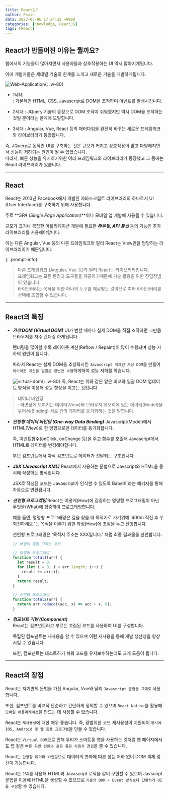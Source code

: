 ```yaml
---
title: React란?
author: Psmin
data: 2023-03-06 17:24:22 +0900
categories: [Knowledge, ReactJS]
tags: [React]
---
```


## React가 만들어진 이유는 뭘까요?

웹에서의 기능들이 많아지면서 사용자들과 상호작용하는 UI 역시 많아지게됩니다.

이에 개발자들은 세대별 기술의 한계를 느끼고 새로운 기술을 개발하게됩니다.

![Web-Application](/assets/img/web-application.jpg){: .w-80}

- 1세대  
  : 기본적인 HTML, CSS, Javascript로 DOM을 조작하며 이벤트를 발생시킵니다.

- 2세대
  : JQuery 기술의 등장으로 DOM 조작이 쉬워졌지만 역시 DOM을 조작하는 것일 뿐이라는 한계에 도달합니다.

- 3세대
  : Angular, Vue, React 등의 패러다임을 완전히 바꾸는 새로운 프레임워크와 라이브러리가 등장합니다.

즉, JQuery로 동적인 UI를 구축하는 것은 규모가 커지고 상호작용이 많고 다양해지면서 성능이 저하되는 원인이 될 수 있었습니다.  
따라서, 빠른 성능을 유지하기위한 여러 프레임워크와 라이브러리가 등장했고 그 중에는 React 라이브러리가 있습니다.

---

## React

React는 2013년 Facebook에서 개발한 자바스크립트 라이브러리의 하나로서 UI (User Interface)를 구축하기 위해 사용합니다.

주로 **_SPA (Single Page Application)_**이나 모바일 앱 개발에 사용될 수 있습니다.

규모가 크거나 복잡한 어플리케이션 개발에 필요한 **_라우팅, API 통신_** 등의 기능은 추가 라이브러리를 사용해야합니다.

이는 다른 Angular, Vue 등의 다른 프레임워크와 달리 React는 View만을 담당하는 라이브러리이기 때문입니다.

{: .prompt-info}

> 다른 프레임워크 (Angular, Vue 등)과 달리 React는 라이브러리입니다.  
> 프레임워크는 모든 환경과 도구들을 제공하기때문에 기술 활용을 위한 진입장볍이 있습니다.  
> 라이브러리는 목적을 위한 하나의 도구를 제공받는 것이므로 여러 라이브러리를 선택해 조합할 수 있습니다.

---

## React의 특징

- **_가상 DOM (Virtual DOM)_**
  UI가 변할 때마다 실제 DOM을 직접 조작하면 그만큼 브라우저를 자주 렌더링 하게됩니다.

  렌더링을 많이할 수록 레이아웃 계산(Reflow / Repaint)이 많이 수행되며 성능 저하의 원인이 됩니다.

  따라서 React는 실제 DOM을 추상화시킨 `Javascript 객체인 가상 DOM`을 만들어 `레이아웃 계산을 일괄로 한번만 수행`하게하여 성능 저하를 막습니다.

  ![virtual-dom](/assets/img/virtual-dom.jpg){: .w-80}
  즉, React는 위와 같은 얕은 비교와 일괄 DOM 업데이트 방식을 이용해 성능 향상을 이끄는 것입니다.

> 데이터 바인딩  
> : 화면상에 보여지는 데이터(View)와 브라우저 메모리에 있는 데이터(Model)을 묶어서(Binding) 서로 간의 데이터를 동기화하는 것을 말합니다.

- **_단방향 데이터 바인딩 (One-way Data Binding)_**
  Javascript(Model)에서 HTML(View)로 한 방향으로만 데이터를 동기화합니다.

  즉, 이벤트함수(onClick, onChange 등)을 주고 함수를 호출해 Javascript에서 HTML로 데이터를 변경해야합니다.

  부모 컴포넌트에서 자식 컴포넌트로 데이터가 전달되는 구조입니다.

- **_JSX (Javascript XML)_**
  React에서 사용하는 문법으로 Javscript와 HTML을 동시에 작성하는 방식입니다.

  JSX로 작성된 코드는 Javascript가 인식할 수 있도록 Babel이라는 패키지를 통해 자동으로 변환됩니다.

- **_선언형 프로그래밍_**
  React는 어떻게(How)에 집중하는 명령형 프로그래밍이 아닌 무엇을(What)에 집중하여 프로그래밍합니다.

  예를 들면, 명령형 프로그래밍은 길을 찾을 때 목적지로 가기위해 '400m 직진 후 우회전하세요.'는 목적을 이루기 위한 과정(How)에 초점을 두고 진행합니다.

  선언형 프로그래밍은 '목적지 주소는 XXX입니다.' 처럼 최종 결과물을 선언합니다.

  ```js
  // 배열의 총합 구하는 코드

  // 명령형 프로그래밍
  function total1(arr) {
    let result = 0;
    for (let i = 0; i < arr.length; i++) {
      result += arr[i];
    }
    return result;
  }

  // 선언형 프로그래밍
  function total2(arr) {
    return arr.reduce((acc, x) => acc + x, 0);
  }
  ```

- **_컴포넌트 기반 (Component)_**  
  React는 컴포넌트라고 부르는 고립된 코드를 사용하여 UI를 구성합니다.

  독립된 컴포넌트는 재사용을 할 수 있으며 이런 재사용을 통해 개발 생산성을 향상시킬 수 있습니다.

  또한, 컴포넌트는 테스트하기 쉬워 코드를 유지보수하는데도 크게 도움이 됩니다.

---

## React의 장점

React는 자기만의 문법을 가진 Angular, Vue와 달리 `Javascript 문법을 그대로` 사용합니다.

또한, 컴포넌트를 비교적 단순하고 간단하게 정의할 수 있으며 `React Native`를 활용해 `모바일 애플리케이션`을 만드는 데 사용할 수 있습니다.

React는 `재사용성`에 대한 매우 좋습니다.
즉, 광범위한 코드 재사용성이 지원되어 `동시에 IOS, Android 및 웹 응용 프로그램`을 만들 수 있습니다.

React는 `Virtual DOM`으로 인해 우리가 스마트폰 앱을 사용하는 것처럼 웹 페이지에서도 앱 같은 `빠른 화면 전환과 같은 좋은 사용자 경험`을 줄 수 있습니다.

React는 `단방향 데이터 바인딩`으로 데이터의 변화에 따른 성능 저하 없이 DOM 객체 갱신이 가능합니다.

React는 `JSX`를 사용해 HTML과 Javascript 로직을 같이 구현할 수 있으며 Javscript 문법을 이용해 HTML을 생성할 수 있으므로 `기존의 DOM + Event 방식보다 간편하게 UI를 구성`할 수 있습니다.
